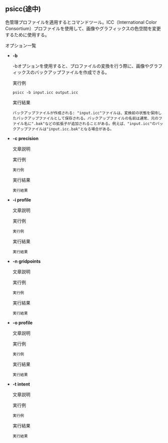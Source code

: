 [](ファイル名はコマンド名.md)
## psicc(途中)
色管理プロファイルを適用するとコマンドツール。ICC（International Color Consortium）プロファイルを使用して、画像やグラフィックスの色空間を変更するために使用する。

オプション一覧


- **-b**
  
  -bオプションを使用すると、プロファイルの変換を行う際に、画像やグラフィックスのバックアップファイルを作成できる。

  実行例 [](変更しない)
  
  ```
  psicc -b input.icc output.icc
  ```


  実行結果　[](変更しない)


  ```
  バックアップファイルが作成される: "input.icc"ファイルは、変換前の状態を保持したバックアップファイルとして保存される。バックアップファイルの名前は通常、元のファイル名に".bak"などの拡張子が追加されることがある。例えば、"input.icc"のバックアップファイルは"input.icc.bak"となる場合がある。
  ```
- **-c precision** 
    
  文章説明
  
  実行例　[](変更しない)
  
  ```
  実行例
  ```


  実行結果　[](変更しない)


  ```
  実行結果
  ```

- **-i profile** 
    
  文章説明
  
  実行例　[](変更しない)
  
  ```
  実行例
  ```


  実行結果　[](変更しない)


  ```
  実行結果
  ```
  
- **-n gridpoints** 
    
  文章説明
  
  実行例　[](変更しない)
  
  ```
  実行例
  ```


  実行結果　[](変更しない)


  ```
  実行結果
  ```


- **-o profile** 
    
  文章説明
  
  実行例　[](変更しない)
  
  ```
  実行例
  ```


  実行結果　[](変更しない)


  ```
  実行結果
  ```

- **-t intent** 
    
  文章説明
  
  実行例　[](変更しない)
  
  ```
  実行例
  ```


  実行結果　[](変更しない)


  ```
  実行結果
  ```

